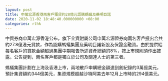 ```yaml
---
layout: post
title: 申萬宏源香港兩客戶獲貸約28億元認購螞蟻及藥明巨諾
date: 2020-11-02 18:48:40.000000000 +08:00
categories: rthk
---
```


中資券商申萬宏源香港公布，旗下全資附屬公司申萬宏源證券向兩名客戶授出合共約27.8億港元貸款，作為認購螞蟻集團及藥明巨諾新股及保證金融資。由於提供給每名客戶的貸款金額超過集團中期報告所述資產總額的8%，按上市規則須作出披露。公告提到，兩名客戶都是獨立於公司及關連人士的第三者。

螞蟻集團計劃在上海及香港上市，兩地散戶申購總金額達到創紀錄的3萬億美元，預計集資額約344億美元，集資規模超越沙特阿美去年12月上市時的294億美元。
